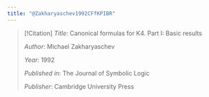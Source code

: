 ```yaml
---
title: "@Zakharyaschev1992CFfKPIBR"
---
```



>[!Citation]
>*Title*: Canonical formulas for K4. Part I: Basic results
>
>*Author*: Michael Zakharyaschev
>
>*Year*: 1992
>
>*Published in*: The Journal of Symbolic Logic
>
>*Publisher*: Cambridge University Press

